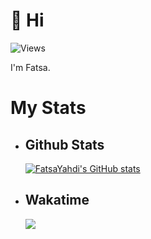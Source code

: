 # 👋 Hi

![Views](https://komarev.com/ghpvc/?username=FatsaYahdi&color=blueviolet)

I'm Fatsa.

  # My Stats
  
  - ## Github Stats
    [![FatsaYahdi's GitHub stats](https://github-readme-stats.vercel.app/api?username=fatsayahdi)](https://github.com/FatsaYahdi/)

  - ## Wakatime
    <img src="https://github-readme-stats.vercel.app/api/wakatime?username=FatsaYahdi&theme=outrun&custom_title=Fatsa%20Yahdi%27s%20Wakatime%20Stats&layout=compact&range=last_7_days&langs_count=10" />
